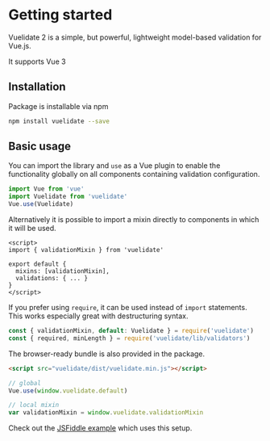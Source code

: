 # Getting started


Vuelidate 2 is a simple, but powerful, lightweight model-based validation for Vue.js.

It supports Vue 3 

## Installation

Package is installable via npm

```bash
npm install vuelidate --save
```

## Basic usage

You can import the library and `use` as a Vue plugin to enable the functionality globally on all components containing validation configuration.

```js
import Vue from 'vue'
import Vuelidate from 'vuelidate'
Vue.use(Vuelidate)
```

Alternatively it is possible to import a mixin directly to components in which it will be used.

```vue
<script>
import { validationMixin } from 'vuelidate'

export default {
  mixins: [validationMixin],
  validations: { ... }
}
</script>
```

If you prefer using `require`, it can be used instead of `import` statements. This works especially great with destructuring syntax.

```js
const { validationMixin, default: Vuelidate } = require('vuelidate')
const { required, minLength } = require('vuelidate/lib/validators')
```

The browser-ready bundle is also provided in the package.

```html
<script src="vuelidate/dist/vuelidate.min.js"></script>
```
```js
// global
Vue.use(window.vuelidate.default)

// local mixin
var validationMixin = window.vuelidate.validationMixin
```
Check out the [JSFiddle example](https://jsfiddle.net/Frizi/b5v4faqf/) which uses this setup.

